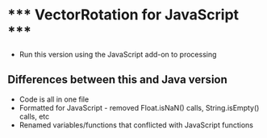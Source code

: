 <h1> *** VectorRotation for JavaScript *** </h1>

- Run this version using the JavaScript add-on to processing

<h2> Differences between this and Java version </h2>

- Code is all in one file
- Formatted for JavaScript - removed Float.isNaN() calls, String.isEmpty() calls, etc
- Renamed variables/functions that conflicted with JavaScript functions
